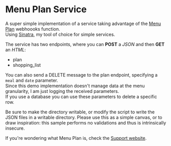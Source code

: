 # Menu Plan Service	
A super simple implementation of a service taking advantage of the [Menu Plan](http://menuplan.app) webhoooks function.  
Using [Sinatra](http://sinatrarb.com), my tool of choice for simple services.  

The service has two endpoints, where you can **POST** a *JSON* and then **GET** an *HTML*:

- plan
- shopping_list

You can also send a DELETE message to the plan endpoint, specifying a `meal` and `date` parameter.  
Since this demo implementation doesn't manage data at the menu granularity, I am just logging the received parameters.  
If you use a database you can use these parameters to delete a specific row.  

Be sure to make the directory writable, or modify the script to write the JSON files in a writable directory.
Please use this as a simple canvas, or to draw inspiration: this sample performs no validations and thus is intrinsically insecure.

If you're wondering what Menu Plan is, check the [Support website](http://menuplan.app).